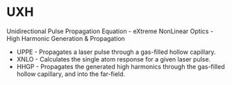 # UXH
Unidirectional Pulse Propagation Equation - eXtreme NonLinear Optics - High Harmonic Generation & Propagation
* UPPE - Propagates a laser pulse through a gas-filled hollow capillary.
* XNLO - Calculates the single atom response for a given laser pulse.
* HHGP - Propagates the generated high harmonics through the gas-filled hollow capillary, and into the far-field.
